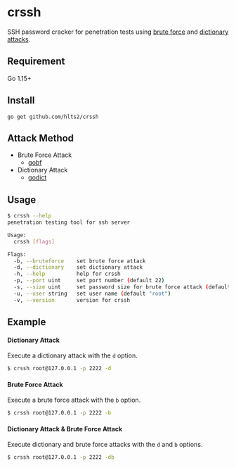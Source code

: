 # crssh

SSH password cracker for penetration tests using [brute force](https://github.com/hlts2/gobf) and [dictionary attacks](https://github.com/hlts2/godict).

## Requirement

Go 1.15+

## Install

```shell
go get github.com/hlts2/crssh
```

## Attack Method

- Brute Force Attack
  - [gobf](https://github.com/hlts2/gobf)
- Dictionary Attack
  - [godict](https://github.com/hlts2/godict)

## Usage

```bash
$ crssh --help
penetration testing tool for ssh server

Usage:
  crssh [flags]

Flags:
  -b, --bruteforce    set brute force attack
  -d, --dictionary    set dictionary attack
  -h, --help          help for crssh
  -p, --port uint     set port number (default 22)
  -s, --size uint     set password size for brute force attack (default 4)
  -u, --user string   set user name (default "root")
  -v, --version       version for crssh
```

## Example

#### Dictionary Attack

Execute a dictionary attack with the `d` option.

```bash
$ crssh root@127.0.0.1 -p 2222 -d
```

#### Brute Force Attack

Execute a brute force attack with the `b` option.

```bash
$ crssh root@127.0.0.1 -p 2222 -b
```

#### Dictionary Attack & Brute Force Attack

Execute dictionary and brute force attacks with the `d` and `b` options.

```bash
$ crssh root@127.0.0.1 -p 2222 -db
```
